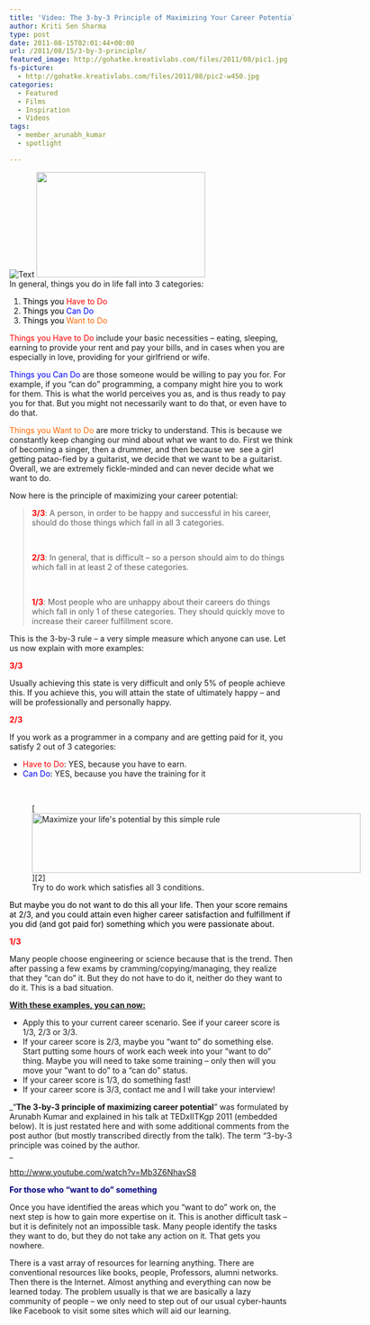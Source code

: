 ```yaml
---
title: 'Video: The 3-by-3 Principle of Maximizing Your Career Potential'
author: Kriti Sen Sharma
type: post
date: 2011-08-15T02:01:44+00:00
url: /2011/08/15/3-by-3-principle/
featured_image: http://gohatke.kreativlabs.com/files/2011/08/pic1.jpg
fs-picture:
  - http://gohatke.kreativlabs.com/files/2011/08/pic2-w450.jpg
categories:
  - Featured
  - Films
  - Inspiration
  - Videos
tags:
  - member_arunabh_kumar
  - spotlight

---
```


![Text](../../images/2011/08/pic1.jpg)
[<img loading="lazy" decoding="async" src="http://gohatke.kreativlabs.com/files/2011/08/pic1-300x187.jpg" alt="" title="pic1" width="300" height="187" class="alignnone size-medium wp-image-89" srcset="https://gohatke.kreativlabs.com/files/2011/08/pic1-300x187.jpg 300w, https://gohatke.kreativlabs.com/files/2011/08/pic1-1024x639.jpg 1024w, https://gohatke.kreativlabs.com/files/2011/08/pic1.jpg 1893w" sizes="(max-width: 300px) 100vw, 300px" />][1]  
In general, things you do in life fall into 3 categories:

  1. <span style="color: #ff0000;"><span style="color: #000000;">Things you</span> Have to Do</span>
  2. <span style="color: #0000ff;"><span style="color: #000000;">Things you</span> Can Do</span>
  3. <span style="color: #ff6600;"><span style="color: #000000;">Things you</span> Want to Do</span><span style="color: #ff0000;"><br style="color: #ff6600;" /></span>

<span style="color: #ff0000;">Things you Have to Do</span> include your basic necessities &#8211; eating, sleeping, earning to provide your rent and pay your bills, and in cases when you are especially in love, providing for your girlfriend or wife.

<span style="color: #0000ff;"><!--more--></span>

<span style="color: #0000ff;">Things you Can Do</span> are those someone would be willing to pay you for. For example, if you &#8220;can do&#8221; programming, a company might hire you to work for them. This is what the world perceives you as, and is thus ready to pay you for that. But you might not necessarily want to do that, or even have to do that.

<span style="color: #ff6600;">Things you Want to Do</span> are more tricky to understand. This is because we constantly keep changing our mind about what we want to do. First we think of becoming a singer, then a drummer, and then because we  see a girl getting patao-fied by a guitarist, we decide that we want to be a guitarist. Overall, we are extremely fickle-minded and can never decide what we want to do.

Now here is the principle of maximizing your career potential:

> **<span style="color: #ff0000;">3/3</span>**: A person, in order to be happy and successful in his career, should do those things which fall in all 3 categories.
> 
> &nbsp;
> 
> **<span style="color: #ff0000;">2/3</span>**: In general, that is difficult &#8211; so a person should aim to do things which fall in at least 2 of these categories.
> 
> &nbsp;
> 
> **<span style="color: #ff0000;">1/3</span>**: Most people who are unhappy about their careers do things which fall in only 1 of these categories. They should quickly move to increase their career fulfillment score.

This is the 3-by-3 rule &#8211; a very simple measure which anyone can use. Let us now explain with more examples:

**<span style="color: #ff0000;">3/3</span>**

Usually achieving this state is very difficult and only 5% of people achieve this. If you achieve this, you will attain the state of ultimately happy &#8211; and will be professionally and personally happy.

**<span style="color: #ff0000;">2/3</span>**

If you work as a programmer in a company and are getting paid for it, you satisfy 2 out of 3 categories:

  * <span style="color: #ff0000;">Have to Do</span>: YES, because you have to earn.
  * <span style="color: #0000ff;">Can Do</span>: YES, because you have the training for it

&nbsp;

<figure id="attachment_90" aria-describedby="caption-attachment-90" style="width: 584px" class="wp-caption aligncenter">[<img loading="lazy" decoding="async" class="size-large wp-image-90 " title="3-by-3-Rule" src="http://gohatke.kreativlabs.com/files/2011/08/pic2-1024x186.jpg" alt="Maximize your life's potential by this simple rule" width="584" height="106" srcset="https://gohatke.kreativlabs.com/files/2011/08/pic2-1024x186.jpg 1024w, https://gohatke.kreativlabs.com/files/2011/08/pic2-300x54.jpg 300w" sizes="(max-width: 584px) 100vw, 584px" />][2]<figcaption id="caption-attachment-90" class="wp-caption-text">Try to do work which satisfies all 3 conditions.</figcaption></figure>

<span style="color: #ff6600;"><span style="color: #000000;">But maybe you do not want to do this all your life. Then your score remains at 2/3, and you could attain even higher career satisfaction and fulfillment if you did (and got paid for) something which you were passionate about.</span></span>

**<span style="color: #ff0000;">1/3</span>**

Many people choose engineering or science because that is the trend. Then after passing a few exams by cramming/copying/managing, they realize that they &#8220;can do&#8221; it. But they do not have to do it, neither do they want to do it. This is a bad situation.

**<span style="text-decoration: underline;">With these examples, you can now:</span>**

  * Apply this to your current career scenario. See if your career score is 1/3, 2/3 or 3/3.
  * If your career score is 2/3, maybe you &#8220;want to&#8221; do something else. Start putting some hours of work each week into your &#8220;want to do&#8221; thing. Maybe you will need to take some training &#8211; only then will you move your &#8220;want to do&#8221; to a &#8220;can do&#8221; status.
  * If your career score is 1/3, do something fast!
  * If your career score is 3/3, contact me and I will take your interview!

_&#8220;**The 3-by-3 principle of maximizing career potential**&#8221; was formulated by Arunabh Kumar and explained in his talk at TEDxIITKgp 2011 (embedded below). It is just restated here and with some additional comments from the post author (but mostly transcribed directly from the talk). The term &#8220;3-by-3 principle was coined by the author.  
_ 

http://www.youtube.com/watch?v=Mb3Z6NhavS8

<span style="color: #000080;"><strong>For those who &#8220;want to do&#8221; something</strong></span>

Once you have identified the areas which you &#8220;want to do&#8221; work on, the next step is how to gain more expertise on it. This is another difficult task &#8211; but it is definitely not an impossible task. Many people identify the tasks they want to do, but they do not take any action on it. That gets you nowhere.

There is a vast array of resources for learning anything. There are conventional resources like books, people, Professors, alumni networks. Then there is the Internet. Almost anything and everything can now be learned today. The problem usually is that we are basically a lazy community of people &#8211; we only need to step out of our usual cyber-haunts like Facebook to visit some sites which will aid our learning.

 [1]: http://gohatke.kreativlabs.com/files/2011/08/pic1.jpg
 [2]: http://gohatke.kreativlabs.com/files/2011/08/pic2.jpg
